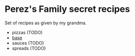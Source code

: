 # Perez's Family secret recipes

Set of recipes as given by my grandma.

- pizzas (TODO)
- [base](./pizzas/base.md)
- sauces (TODO)
- spreads (TODO)

